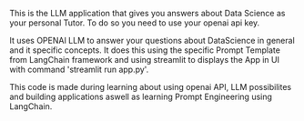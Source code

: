 This is the LLM application that gives you  answers about Data Science as your personal Tutor.
To do so you need to use your openai api key. 

It uses OPENAI LLM to answer your questions about DataScience in general and it specific concepts.
It does this using the specific Prompt Template from LangChain framework and using streamlit to displays the App in UI with command 'streamlit run app.py'.

This code is made during learning about using openai API, LLM possibilites and building applications aswell as learning Prompt Engineering using LangChain. 